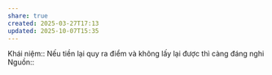 ```yaml
---
share: true
created: 2025-03-27T17:13
updated: 2025-10-07T15:35
---
```

Khái niệm:: 
Nếu tiền lại quy ra điểm và không lấy lại được thì càng đáng nghi
Nguồn:: 
